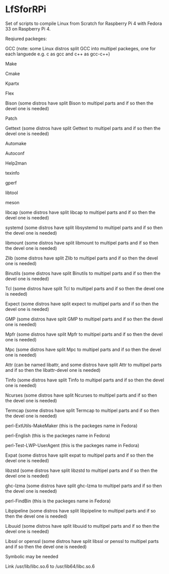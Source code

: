 # LfSforRPi
Set of scripts to compile Linux from Scratch for Raspberry Pi 4 with Fedora 33 on Raspberry Pi 4.

Reqiured packeges:

GCC (note: some Linux distros split GCC into multipel packeges, one for each languede e.g. c as gcc and c++ as gcc-c++)

Make

Cmake

Kpartx

Flex

Bison (some distros have split Bison to multipel parts and if so then the devel one is needed)

Patch

Gettext (some distros have split Gettext to multipel parts and if so then the devel one is needed)

Automake

Autoconf

Help2man

texinfo

gperf

libtool

meson

libcap (some distros have split libcap to multipel parts and if so then the devel one is needed)

systemd (some distros have split libsystemd to multipel parts and if so then the devel one is needed)

libmount (some distros have split libmount to multipel parts and if so then the devel one is needed)

Zlib (some distros have split Zlib to multipel parts and if so then the devel one is needed)

Binutils (some distros have split Binutils to multipel parts and if so then the devel one is needed)

Tcl (some distros have split Tcl to multipel parts and if so then the devel one is needed)

Expect (some distros have split expect to multipel parts and if so then the devel one is needed)

GMP (some distros have split GMP to multipel parts and if so then the devel one is needed)

Mpfr (some distros have split Mpfr to multipel parts and if so then the devel one is needed)

Mpc (some distros have split Mpc to multipel parts and if so then the devel one is needed)

Attr (can be named libattr, and some distros have split Attr to multipel parts and if so then the libattr-devel one is needed)

Tinfo (some distros have split Tinfo to multipel parts and if so then the devel one is needed)

Ncurses (some distros have split Ncurses to multipel parts and if so then the devel one is needed)

Termcap (some distros have split Termcap to multipel parts and if so then the devel one is needed)

perl-ExtUtils-MakeMaker (this is the packeges name in Fedora)

perl-English (this is the packeges name in Fedora)

perl-Test-LWP-UserAgent (this is the packeges name in Fedora)

Expat (some distros have split expat to multipel parts and if so then the devel one is needed)

libzstd (some distros have split libzstd to multipel parts and if so then the devel one is needed)

ghc-lzma (some distros have split ghc-lzma to multipel parts and if so then the devel one is needed)

perl-FindBin (this is the packeges name in Fedora)

Libpipeline (some distros have split libpipeline to multipel parts and if so then the devel one is needed)

Libuuid (some distros have split libuuid to multipel parts and if so then the devel one is needed)

Libssl or openssl (some distros have split libssl or penssl to multipel parts and if so then the devel one is needed)



Symbolic may be needed

Link /usr/lib/libc.so.6 to /usr/lib64/libc.so.6

